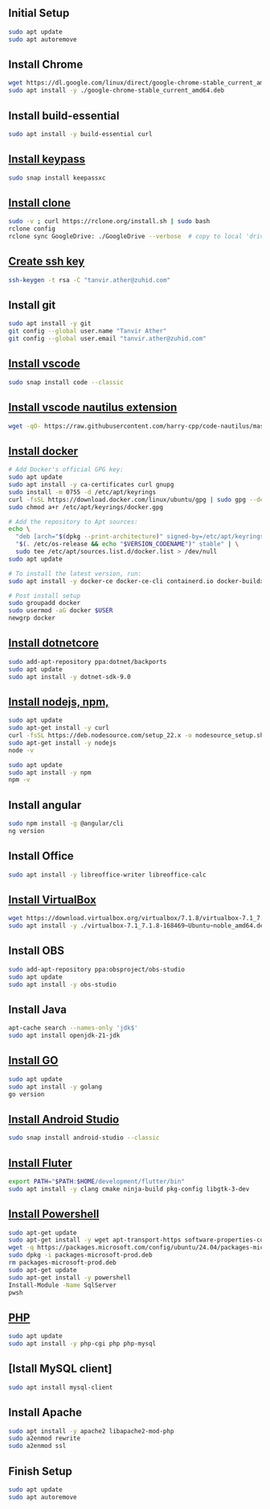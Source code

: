 ## Initial Setup
```sh
sudo apt update
sudo apt autoremove
```

## Install Chrome
```sh
wget https://dl.google.com/linux/direct/google-chrome-stable_current_amd64.deb
sudo apt install -y ./google-chrome-stable_current_amd64.deb
```

## Install build-essential
```sh
sudo apt install -y build-essential curl
```

## [Install keypass](https://keepassxc.org/download/#linux)
```sh
sudo snap install keepassxc
```

## [Install clone](https://rclone.org/install)
```sh
sudo -v ; curl https://rclone.org/install.sh | sudo bash
rclone config
rclone sync GoogleDrive: ./GoogleDrive --verbose  # copy to local 'drive'
```

## [Create ssh key](https://docs.microsoft.com/en-us/azure/devops/repos/git/use-ssh-keys-to-authenticate?view=azure-devops)
```sh
ssh-keygen -t rsa -C "tanvir.ather@zuhid.com"
```

## Install git
```sh
sudo apt install -y git
git config --global user.name "Tanvir Ather"
git config --global user.email "tanvir.ather@zuhid.com"
```

## [Install vscode](https://code.visualstudio.com/Download)
```sh
sudo snap install code --classic
```

## [Install vscode nautilus extension](https://github.com/harry-cpp/code-nautilus)
```sh
wget -qO- https://raw.githubusercontent.com/harry-cpp/code-nautilus/master/install.sh | bash
```
## [Install docker](https://docs.docker.com/engine/install/ubuntu)
```sh
# Add Docker's official GPG key:
sudo apt update
sudo apt install -y ca-certificates curl gnupg
sudo install -m 0755 -d /etc/apt/keyrings
curl -fsSL https://download.docker.com/linux/ubuntu/gpg | sudo gpg --dearmor -o /etc/apt/keyrings/docker.gpg
sudo chmod a+r /etc/apt/keyrings/docker.gpg

# Add the repository to Apt sources:
echo \
  "deb [arch="$(dpkg --print-architecture)" signed-by=/etc/apt/keyrings/docker.gpg] https://download.docker.com/linux/ubuntu \
  "$(. /etc/os-release && echo "$VERSION_CODENAME")" stable" | \
  sudo tee /etc/apt/sources.list.d/docker.list > /dev/null
sudo apt update

# To install the latest version, run:
sudo apt install -y docker-ce docker-ce-cli containerd.io docker-buildx-plugin docker-compose-plugin

# Post install setup
sudo groupadd docker
sudo usermod -aG docker $USER
newgrp docker
```

## [Install dotnetcore](https://learn.microsoft.com/en-us/dotnet/core/install/linux-ubuntu-2304)
```sh
sudo add-apt-repository ppa:dotnet/backports
sudo apt update
sudo apt install -y dotnet-sdk-9.0
```

## [Install nodejs, npm,](https://github.com/nodesource/distributions#debinstall)
```sh
sudo apt update
sudo apt-get install -y curl
curl -fsSL https://deb.nodesource.com/setup_22.x -o nodesource_setup.sh
sudo apt-get install -y nodejs
node -v

sudo apt update
sudo apt install -y npm
npm -v
```

## Install angular
```sh
sudo npm install -g @angular/cli
ng version
```

## Install Office
```sh
sudo apt install -y libreoffice-writer libreoffice-calc
```

## [Install VirtualBox](https://www.virtualbox.org/wiki/Linux_Downloads)
```sh
wget https://download.virtualbox.org/virtualbox/7.1.8/virtualbox-7.1_7.1.8-168469~Ubuntu~noble_amd64.deb
sudo apt install -y ./virtualbox-7.1_7.1.8-168469~Ubuntu~noble_amd64.deb
```

## Install OBS
```sh
sudo add-apt-repository ppa:obsproject/obs-studio
sudo apt update
sudo apt install -y obs-studio
```

## Install Java
```sh
apt-cache search --names-only 'jdk$'
sudo apt install openjdk-21-jdk
```

## [Install GO](https://golang.org/doc/install)
```sh
sudo apt update
sudo apt install -y golang
go version
```

## [Install Android Studio](https://www.geeksforgeeks.org/how-to-install-android-studio-on-ubuntu/#google_vignettel)
```sh
sudo snap install android-studio --classic
```

## [Install Fluter](https://docs.flutter.dev/get-started/install/linux/android)
```sh
export PATH="$PATH:$HOME/development/flutter/bin"
sudo apt install -y clang cmake ninja-build pkg-config libgtk-3-dev
```

## [Install Powershell](https://learn.microsoft.com/en-us/powershell/scripting/install/install-ubuntu?view=powershell-7.4)
```sh
sudo apt-get update
sudo apt-get install -y wget apt-transport-https software-properties-common
wget -q https://packages.microsoft.com/config/ubuntu/24.04/packages-microsoft-prod.deb
sudo dpkg -i packages-microsoft-prod.deb
rm packages-microsoft-prod.deb
sudo apt-get update
sudo apt-get install -y powershell
Install-Module -Name SqlServer
pwsh
```

## [PHP](https://www.digitalocean.com/community/tutorials/how-to-install-linux-apache-mysql-php-lamp-stack-ubuntu-18-04)
```sh
sudo apt update
sudo apt install -y php-cgi php php-mysql
```

## [Istall MySQL client]
```sh
sudo apt install mysql-client
```

## Install Apache
```sh
sudo apt install -y apache2 libapache2-mod-php
sudo a2enmod rewrite
sudo a2enmod ssl
```

## Finish Setup
```sh
sudo apt update
sudo apt autoremove
```

